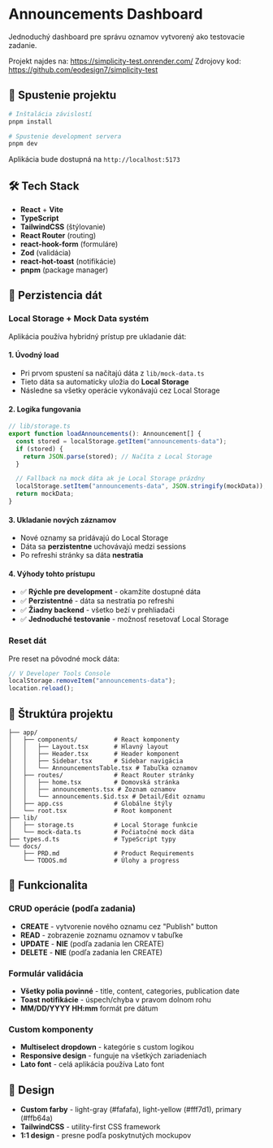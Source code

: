 # Announcements Dashboard

Jednoduchý dashboard pre správu oznamov vytvorený ako testovacie zadanie.

Projekt najdes na: https://simplicity-test.onrender.com/
Zdrojovy kod: https://github.com/eodesign7/simplicity-test

## 🚀 Spustenie projektu

```bash
# Inštalácia závislostí
pnpm install

# Spustenie development servera
pnpm dev
```

Aplikácia bude dostupná na `http://localhost:5173`

## 🛠 Tech Stack

- **React** + **Vite**
- **TypeScript**
- **TailwindCSS** (štýlovanie)
- **React Router** (routing)
- **react-hook-form** (formuláre)
- **Zod** (validácia)
- **react-hot-toast** (notifikácie)
- **pnpm** (package manager)

## 💾 Perzistencia dát

### Local Storage + Mock Data systém

Aplikácia používa hybridný prístup pre ukladanie dát:

#### 1. **Úvodný load**

- Pri prvom spustení sa načítajú dáta z `lib/mock-data.ts`
- Tieto dáta sa automaticky uložia do **Local Storage**
- Následne sa všetky operácie vykonávajú cez Local Storage

#### 2. **Logika fungovania**

```typescript
// lib/storage.ts
export function loadAnnouncements(): Announcement[] {
  const stored = localStorage.getItem("announcements-data");
  if (stored) {
    return JSON.parse(stored); // Načíta z Local Storage
  }

  // Fallback na mock dáta ak je Local Storage prázdny
  localStorage.setItem("announcements-data", JSON.stringify(mockData));
  return mockData;
}
```

#### 3. **Ukladanie nových záznamov**

- Nové oznamy sa pridávajú do Local Storage
- Dáta sa **perzistentne** uchovávajú medzi sessions
- Po refreshi stránky sa dáta **nestratia**

#### 4. **Výhody tohto prístupu**

- ✅ **Rýchle pre development** - okamžite dostupné dáta
- ✅ **Perzistentné** - dáta sa nestratia po refreshi
- ✅ **Žiadny backend** - všetko beží v prehliadači
- ✅ **Jednoduché testovanie** - možnosť resetovať Local Storage

### Reset dát

Pre reset na pôvodné mock dáta:

```javascript
// V Developer Tools Console
localStorage.removeItem("announcements-data");
location.reload();
```

## 📁 Štruktúra projektu

```
├── app/
│   ├── components/          # React komponenty
│   │   ├── Layout.tsx       # Hlavný layout
│   │   ├── Header.tsx       # Header komponent
│   │   ├── Sidebar.tsx      # Sidebar navigácia
│   │   └── AnnouncementsTable.tsx # Tabuľka oznamov
│   ├── routes/              # React Router stránky
│   │   ├── home.tsx         # Domovská stránka
│   │   ├── announcements.tsx # Zoznam oznamov
│   │   └── announcements.$id.tsx # Detail/Edit oznamu
│   ├── app.css              # Globálne štýly
│   └── root.tsx             # Root komponent
├── lib/
│   ├── storage.ts           # Local Storage funkcie
│   └── mock-data.ts         # Počiatočné mock dáta
├── types.d.ts               # TypeScript typy
└── docs/
    ├── PRD.md               # Product Requirements
    └── TODOS.md             # Úlohy a progress
```

## 🎯 Funkcionalita

### CRUD operácie (podľa zadania)

- **CREATE** - vytvorenie nového oznamu cez "Publish" button
- **READ** - zobrazenie zoznamu oznamov v tabuľke
- **UPDATE** - **NIE** (podľa zadania len CREATE)
- **DELETE** - **NIE** (podľa zadania len CREATE)

### Formulár validácia

- **Všetky polia povinné** - title, content, categories, publication date
- **Toast notifikácie** - úspech/chyba v pravom dolnom rohu
- **MM/DD/YYYY HH:mm** formát pre dátum

### Custom komponenty

- **Multiselect dropdown** - kategórie s custom logikou
- **Responsive design** - funguje na všetkých zariadeniach
- **Lato font** - celá aplikácia používa Lato font

## 🎨 Design

- **Custom farby** - light-gray (#fafafa), light-yellow (#fff7d1), primary (#ffb64a)
- **TailwindCSS** - utility-first CSS framework
- **1:1 design** - presne podľa poskytnutých mockupov



